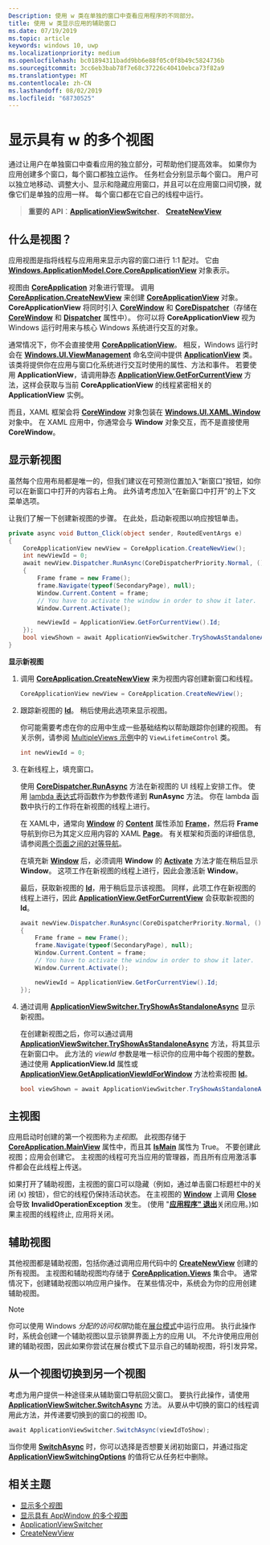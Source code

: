 ```yaml
---
Description: 使用 w 类在单独的窗口中查看应用程序的不同部分。
title: 使用 w 类显示应用的辅助窗口
ms.date: 07/19/2019
ms.topic: article
keywords: windows 10, uwp
ms.localizationpriority: medium
ms.openlocfilehash: bc01894311badd9bb6e88f05c0f8b49c5824736b
ms.sourcegitcommit: 3cc6eb3bab78f7e68c37226c40410ebca73f82a9
ms.translationtype: MT
ms.contentlocale: zh-CN
ms.lasthandoff: 08/02/2019
ms.locfileid: "68730525"
---
```

# <a name="show-multiple-views-with-applicationview"></a>显示具有 w 的多个视图

通过让用户在单独窗口中查看应用的独立部分，可帮助他们提高效率。 如果你为应用创建多个窗口，每个窗口都独立运作。 任务栏会分别显示每个窗口。 用户可以独立地移动、调整大小、显示和隐藏应用窗口，并且可以在应用窗口间切换，就像它们是单独的应用一样。 每个窗口都在它自己的线程中运行。

> **重要的 API**：[**ApplicationViewSwitcher**](https://docs.microsoft.com/uwp/api/Windows.UI.ViewManagement.ApplicationViewSwitcher)、 [ **CreateNewView**](https://docs.microsoft.com/uwp/api/windows.applicationmodel.core.coreapplication.createnewview)

## <a name="what-is-a-view"></a>什么是视图？

应用视图是指将线程与应用用来显示内容的窗口进行 1:1 配对。 它由 [**Windows.ApplicationModel.Core.CoreApplicationView**](https://docs.microsoft.com/uwp/api/Windows.ApplicationModel.Core.CoreApplicationView) 对象表示。

视图由 [**CoreApplication**](https://docs.microsoft.com/uwp/api/Windows.ApplicationModel.Core.CoreApplication) 对象进行管理。 调用 [**CoreApplication.CreateNewView**](https://docs.microsoft.com/uwp/api/windows.applicationmodel.core.coreapplication.createnewview) 来创建 [**CoreApplicationView**](https://docs.microsoft.com/uwp/api/Windows.ApplicationModel.Core.CoreApplicationView) 对象。 **CoreApplicationView** 将同时引入 [**CoreWindow**](https://docs.microsoft.com/uwp/api/Windows.UI.Core.CoreWindow) 和 [**CoreDispatcher**](https://docs.microsoft.com/uwp/api/Windows.UI.Core.CoreDispatcher)（存储在 [**CoreWindow**](https://docs.microsoft.com/uwp/api/windows.applicationmodel.core.coreapplicationview.corewindow) 和 [**Dispatcher**](https://docs.microsoft.com/uwp/api/windows.applicationmodel.core.coreapplicationview.dispatcher) 属性中）。 你可以将 **CoreApplicationView** 视为 Windows 运行时用来与核心 Windows 系统进行交互的对象。

通常情况下，你不会直接使用 [**CoreApplicationView**](https://docs.microsoft.com/uwp/api/Windows.ApplicationModel.Core.CoreApplicationView)。 相反，Windows 运行时会在 [**Windows.UI.ViewManagement**](https://docs.microsoft.com/uwp/api/Windows.UI.ViewManagement.ApplicationView) 命名空间中提供 [**ApplicationView**](https://docs.microsoft.com/uwp/api/Windows.UI.ViewManagement) 类。 该类将提供你在应用与窗口化系统进行交互时使用的属性、方法和事件。 若要使用 **ApplicationView**，请调用静态 [**ApplicationView.GetForCurrentView**](https://docs.microsoft.com/uwp/api/windows.ui.viewmanagement.applicationview.getforcurrentview) 方法，这样会获取与当前 **CoreApplicationView** 的线程紧密相关的 **ApplicationView** 实例。

而且，XAML 框架会将 [**CoreWindow**](https://docs.microsoft.com/uwp/api/Windows.UI.Core.CoreWindow) 对象包装在 [**Windows.UI.XAML.Window**](https://docs.microsoft.com/uwp/api/Windows.UI.Xaml.Window) 对象中。 在 XAML 应用中，你通常会与 **Window** 对象交互，而不是直接使用 **CoreWindow**。

## <a name="show-a-new-view"></a>显示新视图

虽然每个应用布局都是唯一的，但我们建议在可预测位置加入“新窗口”按钮，如你可以在新窗口中打开的内容右上角。 此外请考虑加入“在新窗口中打开”的上下文菜单选项。

让我们了解一下创建新视图的步骤。 在此处，启动新视图以响应按钮单击。

```csharp
private async void Button_Click(object sender, RoutedEventArgs e)
{
    CoreApplicationView newView = CoreApplication.CreateNewView();
    int newViewId = 0;
    await newView.Dispatcher.RunAsync(CoreDispatcherPriority.Normal, () =>
    {
        Frame frame = new Frame();
        frame.Navigate(typeof(SecondaryPage), null);   
        Window.Current.Content = frame;
        // You have to activate the window in order to show it later.
        Window.Current.Activate();

        newViewId = ApplicationView.GetForCurrentView().Id;
    });
    bool viewShown = await ApplicationViewSwitcher.TryShowAsStandaloneAsync(newViewId);
}
```

**显示新视图**

1.  调用 [**CoreApplication.CreateNewView**](https://docs.microsoft.com/uwp/api/windows.applicationmodel.core.coreapplication.createnewview) 来为视图内容创建新窗口和线程。

    ```csharp
    CoreApplicationView newView = CoreApplication.CreateNewView();
    ```

2.  跟踪新视图的 [**Id**](https://docs.microsoft.com/uwp/api/windows.ui.viewmanagement.applicationview.id)。 稍后使用此选项来显示视图。

    你可能需要考虑在你的应用中生成一些基础结构以帮助跟踪你创建的视图。 有关示例，请参阅 [MultipleViews 示例](https://go.microsoft.com/fwlink/p/?LinkId=620574)中的 `ViewLifetimeControl` 类。

    ```csharp
    int newViewId = 0;
    ```

3.  在新线程上，填充窗口。

    使用 [**CoreDispatcher.RunAsync**](https://docs.microsoft.com/uwp/api/windows.ui.core.coredispatcher.runasync) 方法在新视图的 UI 线程上安排工作。 使用 [lambda 表达式](https://go.microsoft.com/fwlink/p/?LinkId=389615)将函数作为参数传递到 **RunAsync** 方法。 你在 lambda 函数中执行的工作将在新视图的线程上进行。

    在 XAML中，通常向 [**Window**](https://docs.microsoft.com/uwp/api/Windows.UI.Xaml.Window) 的 [**Content**](https://docs.microsoft.com/uwp/api/windows.ui.xaml.window.content) 属性添加 [**Frame**](https://docs.microsoft.com/uwp/api/Windows.UI.Xaml.Controls.Frame)，然后将 **Frame** 导航到你已为其定义应用内容的 XAML [**Page**](https://docs.microsoft.com/uwp/api/Windows.UI.Xaml.Controls.Page)。 有关框架和页面的详细信息, 请参阅[两个页面之间的对等导航](../basics/navigate-between-two-pages.md)。

    在填充新 [**Window**](https://docs.microsoft.com/uwp/api/Windows.UI.Xaml.Window) 后，必须调用 **Window** 的 [**Activate**](https://docs.microsoft.com/uwp/api/windows.ui.xaml.window.activate) 方法才能在稍后显示 **Window**。 这项工作在新视图的线程上进行，因此会激活新 **Window**。

    最后，获取新视图的 [**Id**](https://docs.microsoft.com/uwp/api/windows.ui.viewmanagement.applicationview.id)，用于稍后显示该视图。 同样，此项工作在新视图的线程上进行，因此 [**ApplicationView.GetForCurrentView**](https://docs.microsoft.com/uwp/api/windows.ui.viewmanagement.applicationview.getforcurrentview) 会获取新视图的 **Id**。

    ```csharp
    await newView.Dispatcher.RunAsync(CoreDispatcherPriority.Normal, () =>
    {
        Frame frame = new Frame();
        frame.Navigate(typeof(SecondaryPage), null);   
        Window.Current.Content = frame;
        // You have to activate the window in order to show it later.
        Window.Current.Activate();

        newViewId = ApplicationView.GetForCurrentView().Id;
    });
    ```

4.  通过调用 [**ApplicationViewSwitcher.TryShowAsStandaloneAsync**](https://docs.microsoft.com/uwp/api/windows.ui.viewmanagement.applicationviewswitcher.tryshowasstandaloneasync) 显示新视图。

    在创建新视图之后，你可以通过调用 [**ApplicationViewSwitcher.TryShowAsStandaloneAsync**](https://docs.microsoft.com/uwp/api/windows.ui.viewmanagement.applicationviewswitcher.tryshowasstandaloneasync) 方法，将其显示在新窗口中。 此方法的 *viewId* 参数是唯一标识你的应用中每个视图的整数。 通过使用 **ApplicationView.Id** 属性或 [**ApplicationView.GetApplicationViewIdForWindow**](https://docs.microsoft.com/uwp/api/windows.ui.viewmanagement.applicationview.getapplicationviewidforwindow) 方法检索视图 [**Id**](https://docs.microsoft.com/uwp/api/windows.ui.viewmanagement.applicationview.id)。

    ```csharp
    bool viewShown = await ApplicationViewSwitcher.TryShowAsStandaloneAsync(newViewId);
    ```

## <a name="the-main-view"></a>主视图


应用启动时创建的第一个视图称为*主视图*。 此视图存储于 [**CoreApplication.MainView**](https://docs.microsoft.com/uwp/api/windows.applicationmodel.core.coreapplication.mainview) 属性中，而且其 [**IsMain**](https://docs.microsoft.com/uwp/api/windows.applicationmodel.core.coreapplicationview.ismain) 属性为 True。 不要创建此视图；应用会创建它。 主视图的线程可充当应用的管理器，而且所有应用激活事件都会在此线程上传送。

如果打开了辅助视图，主视图的窗口可以隐藏（例如，通过单击窗口标题栏中的关闭 (x) 按钮），但它的线程仍保持活动状态。 在主视图的 [**Window**](https://docs.microsoft.com/uwp/api/Windows.UI.Xaml.Window) 上调用 [**Close**](https://docs.microsoft.com/uwp/api/windows.ui.xaml.window.close) 会导致 **InvalidOperationException** 发生。 (使用 "[**应用程序" 退出**](https://docs.microsoft.com/uwp/api/windows.ui.xaml.application.exit)关闭应用。)如果主视图的线程终止, 应用将关闭。

## <a name="secondary-views"></a>辅助视图


其他视图都是辅助视图，包括你通过调用应用代码中的 [**CreateNewView**](https://docs.microsoft.com/uwp/api/windows.applicationmodel.core.coreapplication.createnewview) 创建的所有视图。 主视图和辅助视图均存储于 [**CoreApplication.Views**](https://docs.microsoft.com/uwp/api/windows.applicationmodel.core.coreapplication.views) 集合中。 通常情况下，创建辅助视图以响应用户操作。 在某些情况中，系统会为你的应用创建辅助视图。

> [!NOTE]
> 你可以使用 Windows *分配的访问权限*功能在[展台模式](https://docs.microsoft.com/windows/manage/set-up-a-device-for-anyone-to-use)中运行应用。 执行此操作时，系统会创建一个辅助视图以显示锁屏界面上方的应用 UI。 不允许使用应用创建的辅助视图，因此如果你尝试在展台模式下显示自己的辅助视图，将引发异常。

## <a name="switch-from-one-view-to-another"></a>从一个视图切换到另一个视图

考虑为用户提供一种途径来从辅助窗口导航回父窗口。 要执行此操作，请使用 [**ApplicationViewSwitcher.SwitchAsync**](https://docs.microsoft.com/uwp/api/windows.ui.viewmanagement.applicationviewswitcher.switchasync) 方法。 从要从中切换的窗口的线程调用此方法，并传递要切换到的窗口的视图 ID。

```csharp
await ApplicationViewSwitcher.SwitchAsync(viewIdToShow);
```

当你使用 [**SwitchAsync**](https://docs.microsoft.com/uwp/api/windows.ui.viewmanagement.applicationviewswitcher.switchasync) 时，你可以选择是否想要关闭初始窗口，并通过指定 [**ApplicationViewSwitchingOptions**](https://docs.microsoft.com/uwp/api/Windows.UI.ViewManagement.ApplicationViewSwitchingOptions) 的值将它从任务栏中删除。

## <a name="related-topics"></a>相关主题

- [显示多个视图](show-multiple-views.md)
- [显示具有 AppWindow 的多个视图](app-window.md)
- [ApplicationViewSwitcher](https://docs.microsoft.com/uwp/api/Windows.UI.ViewManagement.ApplicationViewSwitcher)
- [CreateNewView](https://docs.microsoft.com/uwp/api/windows.applicationmodel.core.coreapplication.createnewview)
